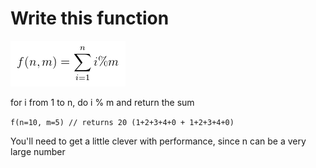 # Write this function

![Alt text](image.png)

for i from 1 to n, do i % m and return the sum

`f(n=10, m=5) // returns 20 (1+2+3+4+0 + 1+2+3+4+0)`

You'll need to get a little clever with performance, since n can be a very large number

